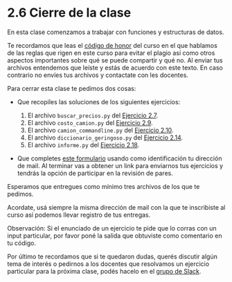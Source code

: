 # 2.6 Cierre de la clase

En esta clase comenzamos a trabajar con funciones y estructuras de datos.

Te recordamos que leas el [código de honor](../Codigo.md) del curso en el que hablamos de las reglas que rigen en este curso para evitar el plagio así como otros aspectos importantes sobre qué se puede compartir y qué no. Al enviar tus archivos entendemos que leíste y estás de acuerdo con este texto. En caso contrario no envíes tus archivos y contactate con les docentes.


Para cerrar esta clase te pedimos dos cosas:

* Que recopiles las soluciones de los siguientes ejercicios:
    1. El archivo `buscar_precios.py` del [Ejercicio 2.7](../02_Estructuras_y_Funciones/03_Funciones.md#ejercicio-27-buscar-precios).
    2. El archivo `costo_camion.py` del [Ejercicio 2.9](../02_Estructuras_y_Funciones/03_Funciones.md#ejercicio-29-funciones-de-la-biblioteca).
    3. El archivo `camion_commandline.py` del [Ejercicio 2.10](../02_Estructuras_y_Funciones/03_Funciones.md#ejercicio-210-ejecucion-desde-la-linea-de-comandos-con-parametros).
    4. El archivo `diccionario_geringoso.py` del [Ejercicio 2.14](../02_Estructuras_y_Funciones/04_TiposDatos.md#ejercicio-214-diccionario-geringoso).
    5. El archivo `informe.py` del [Ejercicio 2.18](../02_Estructuras_y_Funciones/05_Contenedores.md#ejercicio-218-balances).


* Que completes [este formulario](https://docs.google.com/forms/d/1OoK1ovx0ziUBgGF5hqfbhfEW1UuE2t40uIhM2pSC2pY) usando como identificación tu dirección de mail.  Al terminar vas a obtener un link para enviarnos tus ejercicios y tendrás la opción de participar en la revisión de pares.
 
Esperamos que entregues como mínimo tres archivos de los que te pedimos. 

Acordate, usá siempre la misma dirección de mail con la que te inscribiste al curso así podemos llevar registro de tus entregas. 

Observación: Si el enunciado de un ejercicio te pide que lo corras con un input particular, por favor poné la salida que obtuviste como comentario en tu código. 

Por último te recordamos que si te quedaron dudas, querés discutir algún tema de interés o pedirnos a los docentes que resolvamos un ejercicio particular para la próxima clase, podés hacelo en el [grupo de Slack](../Slack.md).



